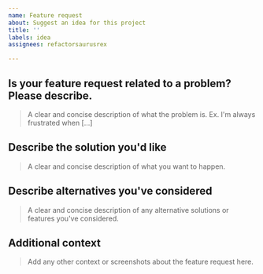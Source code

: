 ```yaml
---
name: Feature request
about: Suggest an idea for this project
title: ''
labels: idea
assignees: refactorsaurusrex

---
```


## Is your feature request related to a problem? Please describe.
> A clear and concise description of what the problem is. Ex. I'm always frustrated when [...]

## Describe the solution you'd like
> A clear and concise description of what you want to happen.

## Describe alternatives you've considered
> A clear and concise description of any alternative solutions or features you've considered.

## Additional context
> Add any other context or screenshots about the feature request here.
